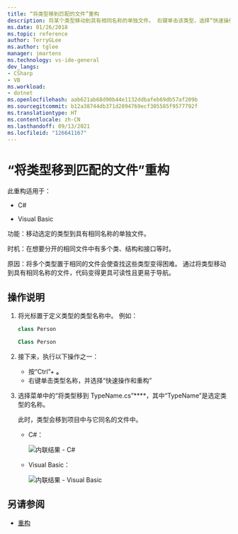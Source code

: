 ```yaml
---
title: “将类型移到匹配的文件”重构
description: 将某个类型移动到具有相同名称的单独文件。 右键单击该类型，选择“快速操作和重构”，然后选择“将类型移动到 <TypeName>.cs”。
ms.date: 01/26/2018
ms.topic: reference
author: TerryGLee
ms.author: tglee
manager: jmartens
ms.technology: vs-ide-general
dev_langs:
- CSharp
- VB
ms.workload:
- dotnet
ms.openlocfilehash: aab621ab68d90b44e1132ddbafeb69db57af209b
ms.sourcegitcommit: b12a38744db371d2894769ecf305585f9577792f
ms.translationtype: HT
ms.contentlocale: zh-CN
ms.lasthandoff: 09/13/2021
ms.locfileid: "126641167"
---
```

# <a name="move-a-type-to-a-matching-file-refactoring"></a>“将类型移到匹配的文件”重构

此重构适用于：

- C#

- Visual Basic

功能：移动选定的类型到具有相同名称的单独文件。

时机：在想要分开的相同文件中有多个类、结构和接口等时。

原因：将多个类型置于相同的文件会使查找这些类型变得困难。 通过将类型移动到具有相同名称的文件，代码变得更具可读性且更易于导航。

## <a name="how-to"></a>操作说明

1. 将光标置于定义类型的类型名称中。 例如：

   ```csharp
   class Person
   ```

   ```vb
   Class Person
   ```

2. 接下来，执行以下操作之一：

   - 按“Ctrl”+ **。**
   - 右键单击类型名称，并选择“快速操作和重构”

1. 选择菜单中的“将类型移到 TypeName.cs”****，其中“TypeName”是选定类型的名称。

   此时，类型会移到项目中与它同名的文件中。

   - C#：

      ![内联结果 - C#](media/movetype-result-cs.png)

   - Visual Basic：

      ![内联结果 - Visual Basic](media/movetype-result-vb.png)

## <a name="see-also"></a>另请参阅

- [重构](../refactoring-in-visual-studio.md)
